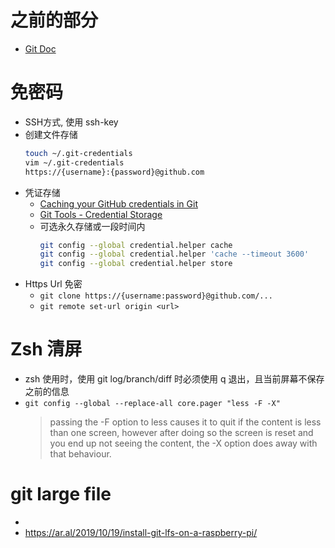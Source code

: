 # 之前的部分
- [Git Doc](https://github.com/dongdong004/small_code/blob/master/document/git.md)
# 免密码
- SSH方式, 使用 ssh-key
- 创建文件存储
    ```bash
    touch ~/.git-credentials
    vim ~/.git-credentials
    https://{username}:{password}@github.com
    ```
- 凭证存储
  - [Caching your GitHub credentials in Git](https://docs.github.com/en/github/using-git/caching-your-github-credentials-in-gits)
  - [Git Tools - Credential Storage](https://git-scm.com/book/en/v2/Git-Tools-Credential-Storage)
  - 可选永久存储或一段时间内
    ```bash
    git config --global credential.helper cache
    git config --global credential.helper 'cache --timeout 3600'
    git config --global credential.helper store
    ```
- Https Url 免密
  - `git clone https://{username:password}@github.com/...`
  - `git remote set-url origin <url>`
# Zsh 清屏
- zsh 使用时，使用 git log/branch/diff 时必须使用 q 退出，且当前屏幕不保存之前的信息
- `git config --global --replace-all core.pager "less -F -X"`
  > passing the -F option to less causes it to quit if the content is less than one screen, 
  > however after doing so the screen is reset and you end up not seeing the content, 
  > the -X option does away with that behaviour. 

# git large file
- 
- https://ar.al/2019/10/19/install-git-lfs-on-a-raspberry-pi/